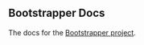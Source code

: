 ## Bootstrapper Docs

The docs for the [Bootstrapper project](http://github.com/patricktalmadge/bootstrapper/tree/develop).

